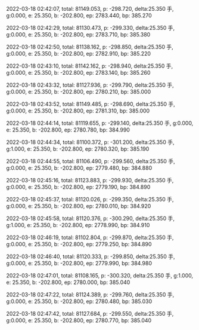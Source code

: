 2022-03-18 02:42:07, total: 81149.053, p: -298.720, delta:25.350 手, g:0.000, e: 25.350, b: -202.800, ep: 2783.440, bp: 385.270

2022-03-18 02:42:29, total: 81130.473, p: -299.330, delta:25.350 手, g:0.000, e: 25.350, b: -202.800, ep: 2783.710, bp: 385.380

2022-03-18 02:42:50, total: 81138.162, p: -298.850, delta:25.350 手, g:0.000, e: 25.350, b: -202.800, ep: 2782.910, bp: 385.220

2022-03-18 02:43:10, total: 81142.162, p: -298.940, delta:25.350 手, g:0.000, e: 25.350, b: -202.800, ep: 2783.140, bp: 385.260

2022-03-18 02:43:32, total: 81127.936, p: -299.790, delta:25.350 手, g:0.000, e: 25.350, b: -202.800, ep: 2780.210, bp: 385.000

2022-03-18 02:43:52, total: 81149.485, p: -298.690, delta:25.350 手, g:0.000, e: 25.350, b: -202.800, ep: 2781.310, bp: 385.000

2022-03-18 02:44:14, total: 81119.655, p: -299.140, delta:25.350 手, g:0.000, e: 25.350, b: -202.800, ep: 2780.780, bp: 384.990

2022-03-18 02:44:34, total: 81100.372, p: -301.200, delta:25.350 手, g:1.000, e: 25.350, b: -202.800, ep: 2780.320, bp: 385.190

2022-03-18 02:44:55, total: 81106.490, p: -299.560, delta:25.350 手, g:0.000, e: 25.350, b: -202.800, ep: 2779.480, bp: 384.880

2022-03-18 02:45:16, total: 81123.883, p: -299.930, delta:25.350 手, g:0.000, e: 25.350, b: -202.800, ep: 2779.190, bp: 384.890

2022-03-18 02:45:37, total: 81120.026, p: -299.350, delta:25.350 手, g:0.000, e: 25.350, b: -202.800, ep: 2780.010, bp: 384.920

2022-03-18 02:45:58, total: 81120.376, p: -300.290, delta:25.350 手, g:1.000, e: 25.350, b: -202.800, ep: 2778.990, bp: 384.910

2022-03-18 02:46:19, total: 81102.804, p: -299.870, delta:25.350 手, g:0.000, e: 25.350, b: -202.800, ep: 2779.250, bp: 384.890

2022-03-18 02:46:40, total: 81120.333, p: -299.850, delta:25.350 手, g:0.000, e: 25.350, b: -202.800, ep: 2779.990, bp: 384.980

2022-03-18 02:47:01, total: 81108.165, p: -300.320, delta:25.350 手, g:1.000, e: 25.350, b: -202.800, ep: 2780.000, bp: 385.040

2022-03-18 02:47:22, total: 81124.389, p: -299.760, delta:25.350 手, g:0.000, e: 25.350, b: -202.800, ep: 2780.480, bp: 385.030

2022-03-18 02:47:42, total: 81127.684, p: -299.550, delta:25.350 手, g:0.000, e: 25.350, b: -202.800, ep: 2780.770, bp: 385.040